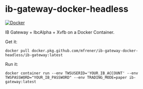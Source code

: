 # ib-gateway-docker-headless

[![Docker](https://github.com/mfrener/ib-gateway-docker-headless/actions/workflows/docker-publish.yml/badge.svg)](https://github.com/mfrener/ib-gateway-docker-headless/actions/workflows/docker-publish.yml)

IB Gateway + IbcAlpha + Xvfb on a Docker Container.

Get it:
```
docker pull docker.pkg.github.com/mfrener/ib-gateway-docker-headless/ib-gateway:latest
```

Run it:
```
docker container run --env TWSUSERID='YOUR_IB_ACCOUNT' --env TWSPASSWORD="YOUR_IB_PASSWORD" --env TRADING_MODE=paper ib-gateway:latest
```
